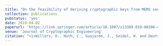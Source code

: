 ```yaml
---
title: "On the feasibility of deriving cryptographic keys from MEMS sensors"
collection: publications
pubstatus: 'yes'
date: 2019-04-02
paperurl: 'https://link.springer.com/article/10.1007/s13389-019-00208-4'
venue: 'Journal of Cryptographic Engineering'
citation: "<i>Willers, O., Huth, C., Guajardo, J., Seidel, H. and Deutsch, P. 2019. On the feasibility of deriving cryptographic keys from MEMS sensors. Journal of Cryptographic Engineering. 10, 1 (2019), 67–83.</i>"
---
```

